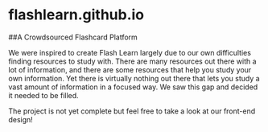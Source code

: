 # flashlearn.github.io
##A Crowdsourced Flashcard Platform

We were inspired to create Flash Learn largely due to our own difficulties finding resources to study with. There are many resources out there with a lot of information, and there are some resources that help you study your own information. Yet there is virtually nothing out there that lets you study a vast amount of information in a focused way. We saw this gap and decided it needed to be filled.

The project is not yet complete but feel free to take a look at our front-end design!